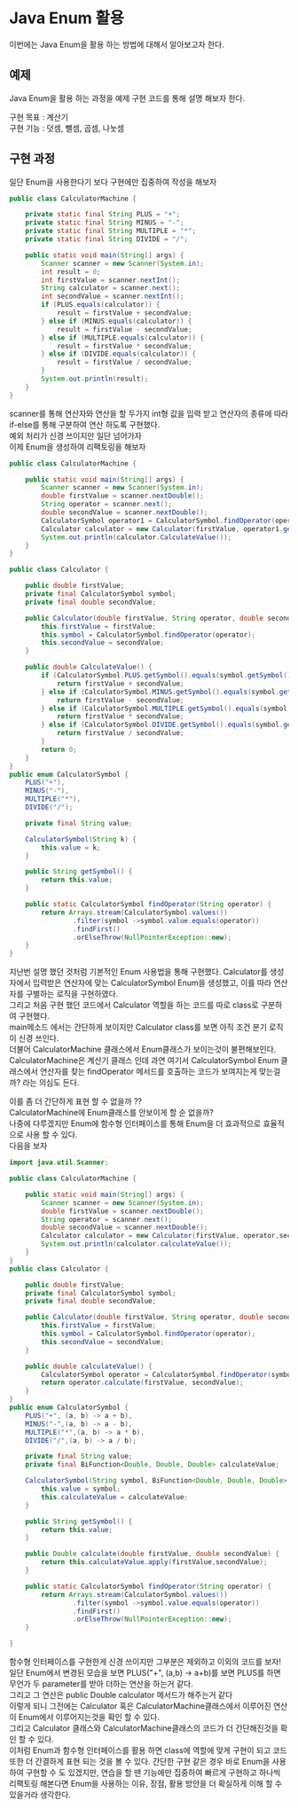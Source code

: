 # Java Enum 활용
이번에는 Java Enum을 활용 하는 방법에 대해서 알아보고자 한다.  

## 예제
Java Enum을 활용 하는 과정을 예제 구현 코드를 통해 설명 해보자 한다.  

구현 목표 : 계산기  
구현 기능 : 덧셈, 뺄셈, 곱셈, 나눗셈  

## 구현 과정 
일단 Enum을 사용한다기 보다 구현에만 집중하여 작성을 해보자 
```java
public class CalculatorMachine {

    private static final String PLUS = "+";
    private static final String MINUS = "-";
    private static final String MULTIPLE = "*";
    private static final String DIVIDE = "/";

    public static void main(String[] args) {
        Scanner scanner = new Scanner(System.in);
        int result = 0;
        int firstValue = scanner.nextInt();
        String calculator = scanner.next();
        int secondValue = scanner.nextInt();
        if (PLUS.equals(calculator)) {
            result = firstValue + secondValue;
        } else if (MINUS.equals(calculator)) {
            result = firstValue - secondValue;
        } else if (MULTIPLE.equals(calculator)) {
            result = firstValue * secondValue;
        } else if (DIVIDE.equals(calculator)) {
            result = firstValue / secondValue;
        }
        System.out.println(result);
    }
}
```
scanner를 통해 연산자와 연산을 할 두가지 int형 값을 입력 받고 연산자의 종류에 따라
if-else를 통해 구분하여 연산 하도록 구현했다.  
예외 처리가 신경 쓰이지만 일단 넘어가자  
이제 Enum을 생성하여 리팩토링을 해보자 
```java
public class CalculatorMachine {

    public static void main(String[] args) {
        Scanner scanner = new Scanner(System.in);
        double firstValue = scanner.nextDouble();
        String operator = scanner.next();
        double secondValue = scanner.nextDouble();
        CalculatorSymbol operator1 = CalculatorSymbol.findOperator(operator);
        Calculator calculator = new Calculator(firstValue, operator1.getSymbol(),secondValue);
        System.out.println(calculator.CalculateValue());
    }
}

public class Calculator {

    public double firstValue;
    private final CalculatorSymbol symbol;
    private final double secondValue;

    public Calculator(double firstValue, String operator, double secondValue) {
        this.firstValue = firstValue;
        this.symbol = CalculatorSymbol.findOperator(operator);
        this.secondValue = secondValue;
    }

    public double CalculateValue() {
        if (CalculatorSymbol.PLUS.getSymbol().equals(symbol.getSymbol())) {
            return firstValue + secondValue;
        } else if (CalculatorSymbol.MINUS.getSymbol().equals(symbol.getSymbol())) {
            return firstValue - secondValue;
        } else if (CalculatorSymbol.MULTIPLE.getSymbol().equals(symbol.getSymbol())) {
            return firstValue * secondValue;
        } else if (CalculatorSymbol.DIVIDE.getSymbol().equals(symbol.getSymbol())) {
            return firstValue / secondValue;
        }
        return 0;
    }
}
public enum CalculatorSymbol {
    PLUS("+"),
    MINUS("-"),
    MULTIPLE("*"),
    DIVIDE("/");

    private final String value;

    CalculatorSymbol(String k) {
        this.value = k;
    }

    public String getSymbol() {
        return this.value;
    }

    public static CalculatorSymbol findOperator(String operator) {
        return Arrays.stream(CalculatorSymbol.values())
                .filter(symbol ->symbol.value.equals(operator))
                .findFirst()
                .orElseThrow(NullPointerException::new);
    }
}
```
지난번 설명 했던 것처럼 기본적인 Enum 사용법을 통해 구현했다.
Calculator를 생성자에서 입력받은 연산자에 맞는 CalculatorSymbol Enum을 생성했고, 이를 따라 연산자를 구별하는 로직을 구현하였다.  
그리고 처음 구현 했던 코드에서 Calculator 역할을 하는 코드를 따로 class로 구분하여 구현했다.  
main메소드 에서는 간단하게 보이지만 Calculator class를 보면 아직 조건 분기 로직이 신경 쓰인다.  
더불어 CalculatorMachine 클래스에서 Enum클래스가 보이는것이 불편해보인다.  
CalculatorMachine은 계산기 클래스 인데 과연 여기서 CalculatorSymbol Enum 클래스에서 연산자를 찾는 findOperator 메서드를 호출하는 코드가 보여지는게 맞는걸까? 라는 의심도 든다.  

이를 좀 더 간단하게 표현 할 수 없을까 ??  
CalculatorMachine에 Enum클래스를 안보이게 할 순 없을까?  
나중에 다루겠지만 Enum에 함수형 인터페이스를 통해 Enum을 더 효과적으로 효율적으로 사용 할 수 있다.  
다음을 보자  

```java
import java.util.Scanner;

public class CalculatorMachine {

    public static void main(String[] args) {
        Scanner scanner = new Scanner(System.in);
        double firstValue = scanner.nextDouble();
        String operator = scanner.next();
        double secondValue = scanner.nextDouble();
        Calculator calculator = new Calculator(firstValue, operator,secondValue);
        System.out.println(calculator.calculateValue());
    }
}
public class Calculator {

    public double firstValue;
    private final CalculatorSymbol symbol;
    private final double secondValue;

    public Calculator(double firstValue, String operator, double secondValue) {
        this.firstValue = firstValue;
        this.symbol = CalculatorSymbol.findOperator(operator);
        this.secondValue = secondValue;
    }

    public double calculateValue() {
        CalculatorSymbol operator = CalculatorSymbol.findOperator(symbol.getSymbol());
        return operator.calculate(firstValue, secondValue);
    }
}
public enum CalculatorSymbol {
    PLUS("+", (a, b) -> a + b),
    MINUS("-",(a, b) -> a - b),
    MULTIPLE("*",(a, b) -> a * b),
    DIVIDE("/",(a, b) -> a / b);

    private final String value;
    private final BiFunction<Double, Double, Double> calculateValue;

    CalculatorSymbol(String symbol, BiFunction<Double, Double, Double> calculateValue) {
        this.value = symbol;
        this.calculateValue = calculateValue;
    }

    public String getSymbol() {
        return this.value;
    }

    public Double calculate(double firstValue, double secondValue) {
        return this.calculateValue.apply(firstValue,secondValue);
    }

    public static CalculatorSymbol findOperator(String operator) {
        return Arrays.stream(CalculatorSymbol.values())
                .filter(symbol ->symbol.value.equals(operator))
                .findFirst()
                .orElseThrow(NullPointerException::new);
    }

}
```
함수형 인터페이스를 구현한게 신경 쓰이지만 그부분은 제외하고 이외의 코드를 보자!  
일단 Enum에서 변경된 모습을 보면 PLUS("+", (a,b) -> a+b)를 보면 PLUS를 하면 무언가 두 parameter를 받아 더하는 연산을 하는거 같다.  
그리고 그 연산은 public Double calculator 메서드가 해주는거 같다  
이렇게 되니 그전에는 Calculator 혹은 CalculatorMachine클래스에서 이루어진 연산이 Enum에서 이루어지는것을 확인 할 수 있다.  
그리고 Calculator 클래스와 CalculatorMachine클래스의 코드가 더 간단해진것을 확인 할 수 있다.  
이처럼 Enum과 함수형 인터페이스를 활용 하면 class에 역할에 맞게 구현이 되고 코드 또한 더 간결하게 표현 되는 것을 볼 수 있다.
간단한 구현 같은 경우 바로 Enum을 사용하여 구현할 수 도 있겠지만, 연습을 할 땐 기능에만 집중하여 빠르게 구현하고 하나씩 리팩토링 해본다면 Enum을 사용하는 이유, 장점, 활용 방안을 더 확실하게 이해 할 수 있을거라 생각한다.  
